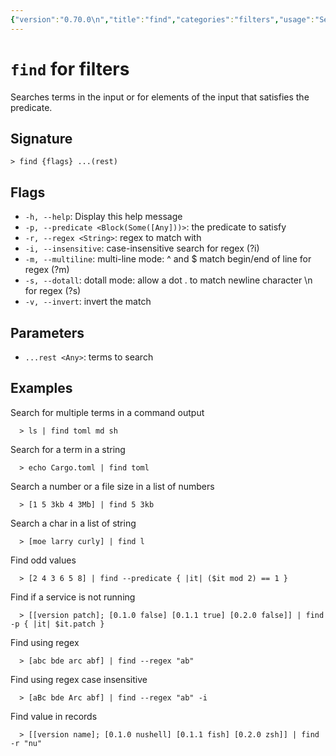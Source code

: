 ```yaml
---
{"version":"0.70.0\n","title":"find","categories":"filters","usage":"Searches terms in the input or for elements of the input that satisfies the predicate.\n"}
---
```

<!-- THIS FILE IS GENERATED BY update_book_commands.cjs USING NUSHELL'S HELP COMMANDS.
REFRAIN FROM EDITING IT MANUALLY.-->
# <code>find</code> for filters

<div class='command-title'>Searches terms in the input or for elements of the input that satisfies the predicate.</div>

## Signature

```> find {flags} ...(rest)```

## Flags

 * ```-h, --help```: Display this help message
 * ```-p, --predicate <Block(Some([Any]))>```: the predicate to satisfy
 * ```-r, --regex <String>```: regex to match with
 * ```-i, --insensitive```: case-insensitive search for regex (?i)
 * ```-m, --multiline```: multi-line mode: ^ and $ match begin/end of line for regex (?m)
 * ```-s, --dotall```: dotall mode: allow a dot . to match newline character \n for regex (?s)
 * ```-v, --invert```: invert the match
## Parameters

 * ```...rest <Any>```: terms to search
## Examples

  Search for multiple terms in a command output
```shell
  > ls | find toml md sh
```
  Search for a term in a string
```shell
  > echo Cargo.toml | find toml
```
  Search a number or a file size in a list of numbers
```shell
  > [1 5 3kb 4 3Mb] | find 5 3kb
```
  Search a char in a list of string
```shell
  > [moe larry curly] | find l
```
  Find odd values
```shell
  > [2 4 3 6 5 8] | find --predicate { |it| ($it mod 2) == 1 }
```
  Find if a service is not running
```shell
  > [[version patch]; [0.1.0 false] [0.1.1 true] [0.2.0 false]] | find -p { |it| $it.patch }
```
  Find using regex
```shell
  > [abc bde arc abf] | find --regex "ab"
```
  Find using regex case insensitive
```shell
  > [aBc bde Arc abf] | find --regex "ab" -i
```
  Find value in records
```shell
  > [[version name]; [0.1.0 nushell] [0.1.1 fish] [0.2.0 zsh]] | find -r "nu"
```


